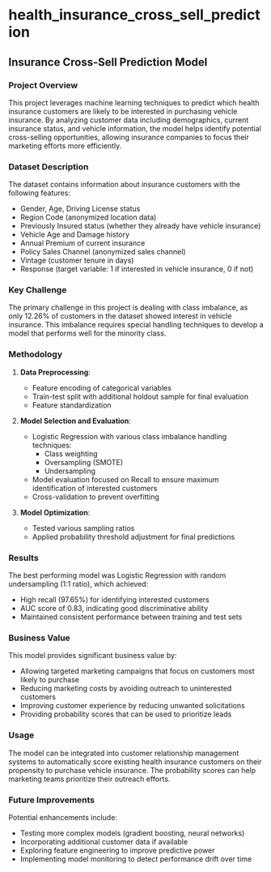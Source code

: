 # health_insurance_cross_sell_prediction

## Insurance Cross-Sell Prediction Model

### Project Overview
This project leverages machine learning techniques to predict which health insurance customers are likely to be interested in purchasing vehicle insurance. By analyzing customer data including demographics, current insurance status, and vehicle information, the model helps identify potential cross-selling opportunities, allowing insurance companies to focus their marketing efforts more efficiently.

### Dataset Description
The dataset contains information about insurance customers with the following features:
* Gender, Age, Driving License status
* Region Code (anonymized location data)
* Previously Insured status (whether they already have vehicle insurance)
* Vehicle Age and Damage history
* Annual Premium of current insurance
* Policy Sales Channel (anonymized sales channel)
* Vintage (customer tenure in days)
* Response (target variable: 1 if interested in vehicle insurance, 0 if not)

### Key Challenge
The primary challenge in this project is dealing with class imbalance, as only 12.26% of customers in the dataset showed interest in vehicle insurance. This imbalance requires special handling techniques to develop a model that performs well for the minority class.

### Methodology
1. **Data Preprocessing**:
   * Feature encoding of categorical variables
   * Train-test split with additional holdout sample for final evaluation
   * Feature standardization

2. **Model Selection and Evaluation**:
   * Logistic Regression with various class imbalance handling techniques:
     * Class weighting
     * Oversampling (SMOTE)
     * Undersampling
   * Model evaluation focused on Recall to ensure maximum identification of interested customers
   * Cross-validation to prevent overfitting

3. **Model Optimization**:
   * Tested various sampling ratios
   * Applied probability threshold adjustment for final predictions

### Results
The best performing model was Logistic Regression with random undersampling (1:1 ratio), which achieved:
* High recall (97.65%) for identifying interested customers
* AUC score of 0.83, indicating good discriminative ability
* Maintained consistent performance between training and test sets

### Business Value
This model provides significant business value by:
* Allowing targeted marketing campaigns that focus on customers most likely to purchase
* Reducing marketing costs by avoiding outreach to uninterested customers
* Improving customer experience by reducing unwanted solicitations
* Providing probability scores that can be used to prioritize leads

### Usage
The model can be integrated into customer relationship management systems to automatically score existing health insurance customers on their propensity to purchase vehicle insurance. The probability scores can help marketing teams prioritize their outreach efforts.

### Future Improvements
Potential enhancements include:
* Testing more complex models (gradient boosting, neural networks)
* Incorporating additional customer data if available
* Exploring feature engineering to improve predictive power
* Implementing model monitoring to detect performance drift over time

